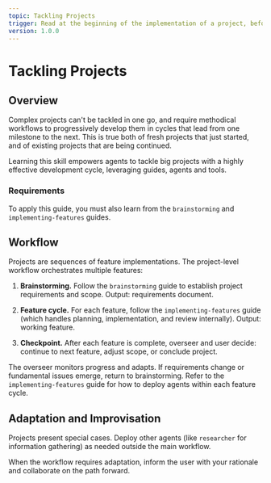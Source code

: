 ```yaml
---
topic: Tackling Projects
trigger: Read at the beginning of the implementation of a project, before anything else, or when instructed to "start work on a project".
version: 1.0.0
---
```


# Tackling Projects

## Overview

Complex projects can't be tackled in one go, and require methodical workflows to progressively develop them in cycles that lead from one milestone to the next. This is true both of fresh projects that just started, and of existing projects that are being continued.

Learning this skill empowers agents to tackle big projects with a highly effective development cycle, leveraging guides, agents and tools.

### Requirements

To apply this guide, you must also learn from the `brainstorming` and `implementing-features` guides.


## Workflow

Projects are sequences of feature implementations. The project-level workflow orchestrates multiple features:

1. **Brainstorming.** Follow the `brainstorming` guide to establish project requirements and scope. Output: requirements document.

2. **Feature cycle.** For each feature, follow the `implementing-features` guide (which handles planning, implementation, and review internally). Output: working feature.

3. **Checkpoint.** After each feature is complete, overseer and user decide: continue to next feature, adjust scope, or conclude project.

The overseer monitors progress and adapts. If requirements change or fundamental issues emerge, return to brainstorming. Refer to the `implementing-features` guide for how to deploy agents within each feature cycle.


## Adaptation and Improvisation

Projects present special cases. Deploy other agents (like `researcher` for information gathering) as needed outside the main workflow.

When the workflow requires adaptation, inform the user with your rationale and collaborate on the path forward.

